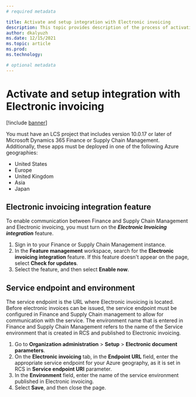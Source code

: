 ```yaml
---
# required metadata

title: Activate and setup integration with Electronic invoicing
description: This topic provides description of the process of activating the integration of Finance and Supply Chain management with Electronic invoicing.
author: dkalyuzh
ms.date: 12/15/2021
ms.topic: article
ms.prod: 
ms.technology: 

# optional metadata
---
```


# Activate and setup integration with Electronic invoicing

[!include [banner](../includes/banner.md)]

You must have an LCS project that includes version 10.0.17 or later of Microsoft Dynamics 365 Finance or Supply Chain Management. Additionally, these apps must be deployed in one of the following Azure geographies:
 - United States
 - Europe
 - United Kingdom
 - Asia
 - Japan

## Electronic invoicing integration feature
To enable communication between Finance and Supply Chain Management and Electronic invoicing, you must turn on the ***Electronic Invoicing integration*** feature.

 1. Sign in to your Finance or Supply Chain Management instance.
 2. In the **Feature management** workspace, search for the **Electronic invoicing integration** feature. If this feature doesn't appear on the page, select **Check for updates**.
 3. Select the feature, and then select **Enable now**.


## Service endpoint and environment
The service endpoint is the URL where Electronic invoicing is located. Before electronic invoices can be issued, the service endpoint must be configured in Finance and Supply Chain management to allow for communication with the service.
The environment name that is entered in Finance and Supply Chain Management refers to the name of the Service environment that is created in RCS and published to Electronic invoicing.

 1. Go to **Organization administration** > **Setup** > **Electronic document parameters**.
 2. On the **Electronic invoicing** tab, in the **Endpoint URL** field, enter the appropriate service endpoint for your Azure geography, as it is set in RCS in **Service endpoint URI** parameter.
 3. In the **Environment** field, enter the name of the service environment published in Electronic invoicing.
 4. Select **Save**, and then close the page.
